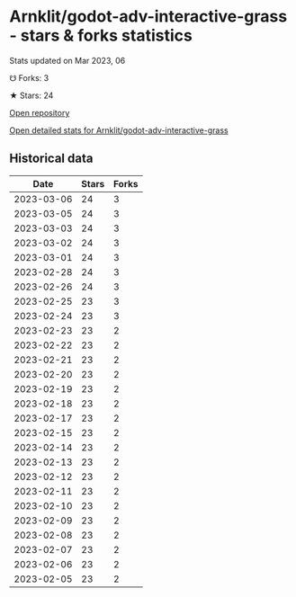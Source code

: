 # Arnklit/godot-adv-interactive-grass - stars & forks statistics

Stats updated on Mar 2023, 06

☋ Forks: 3

★ Stars: 24

[Open repository](https://github.com/Arnklit/godot-adv-interactive-grass)

[Open detailed stats for Arnklit/godot-adv-interactive-grass](https://reviewgithub.com/rep/Arnklit/godot-adv-interactive-grass)

## Historical data
| Date | Stars | Forks |
|------|-------|-------|
| 2023-03-06 | 24 | 3 | 
| 2023-03-05 | 24 | 3 | 
| 2023-03-03 | 24 | 3 | 
| 2023-03-02 | 24 | 3 | 
| 2023-03-01 | 24 | 3 | 
| 2023-02-28 | 24 | 3 | 
| 2023-02-26 | 24 | 3 | 
| 2023-02-25 | 23 | 3 | 
| 2023-02-24 | 23 | 3 | 
| 2023-02-23 | 23 | 2 | 
| 2023-02-22 | 23 | 2 | 
| 2023-02-21 | 23 | 2 | 
| 2023-02-20 | 23 | 2 | 
| 2023-02-19 | 23 | 2 | 
| 2023-02-18 | 23 | 2 | 
| 2023-02-17 | 23 | 2 | 
| 2023-02-15 | 23 | 2 | 
| 2023-02-14 | 23 | 2 | 
| 2023-02-13 | 23 | 2 | 
| 2023-02-12 | 23 | 2 | 
| 2023-02-11 | 23 | 2 | 
| 2023-02-10 | 23 | 2 | 
| 2023-02-09 | 23 | 2 | 
| 2023-02-08 | 23 | 2 | 
| 2023-02-07 | 23 | 2 | 
| 2023-02-06 | 23 | 2 | 
| 2023-02-05 | 23 | 2 | 

